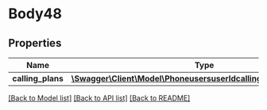 # Body48

## Properties
Name | Type | Description | Notes
------------ | ------------- | ------------- | -------------
**calling_plans** | [**\Swagger\Client\Model\PhoneusersuserIdcallingPlansCallingPlans[]**](PhoneusersuserIdcallingPlansCallingPlans.md) |  | [optional] 

[[Back to Model list]](../README.md#documentation-for-models) [[Back to API list]](../README.md#documentation-for-api-endpoints) [[Back to README]](../README.md)


